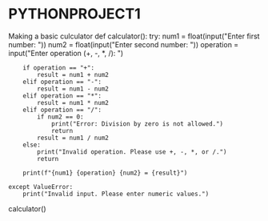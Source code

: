 # PYTHONPROJECT1
Making a basic culculator
def calculator():
    try:
        num1 = float(input("Enter first number: "))
        num2 = float(input("Enter second number: "))
        operation = input("Enter operation (+, -, *, /): ")

        if operation == "+":
            result = num1 + num2
        elif operation == "-":
            result = num1 - num2
        elif operation == "*":
            result = num1 * num2
        elif operation == "/":
            if num2 == 0:
                print("Error: Division by zero is not allowed.")
                return
            result = num1 / num2
        else:
            print("Invalid operation. Please use +, -, *, or /.")
            return

        print(f"{num1} {operation} {num2} = {result}")

    except ValueError:
        print("Invalid input. Please enter numeric values.")


calculator()
